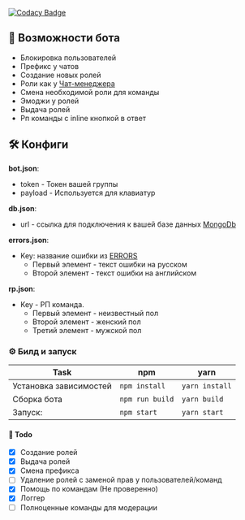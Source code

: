 [![Codacy Badge](https://app.codacy.com/project/badge/Grade/854a5523c7e948439d78243d4db76aaa)](https://www.codacy.com/gh/SimidzuAy/IdkBotForVk/dashboard?utm_source=github.com&amp;utm_medium=referral&amp;utm_content=SimidzuAy/IdkBotForVk&amp;utm_campaign=Badge_Grade)

## 🐛 Возможности бота
  * Блокировка пользователей
  * Префикс у чатов
  * Создание новых ролей
  * Роли как у [Чат-менеджера](https://vk.com/cm)
  * Смена необходимой роли для команды
  * Эмоджи у ролей
  * Выдача ролей
  * Рп команды с inline кнопкой в ответ

## 🛠️ Конфиги

**bot.json**:
  * token - Токен вашей группы
  * payload - Используется для клавиатур

**db.json**:
  * url - ссылка для подключения к вашей базе данных [MongoDb](https://www.mongodb.com)

**errors.json**:
  * Key: название ошибки из [ERRORS](https://github.com/SimidzuAy/IdkBotForVk/blob/master/src/types.ts#L5)
    * Первый элемент - текст ошибки на русском
    * Второй элемент - текст ошибки на английском
    
**rp.json**:
  * Key - РП команда.
    * Первый элемент - неизвестный пол
    * Второй элемент - женский пол
    * Третий элемент - мужской пол
    
### ⚙️ Билд и запуск
Task | npm | yarn
-----|-----|-----
Установка зависимостей | `npm install`   | `yarn install`
Сборка бота            | `npm run build` | `yarn build`
Запуск:                | `npm start`     | `yarn start`


#### 🚩 Todo

  - [x] Создание ролей
  - [x] Выдача ролей
  - [x] Смена префикса
  - [ ] Удаление ролей с заменой прав у пользователей/команд
  - [x] Помощь по командам (Не проверенно)
  - [x] Логгер
  - [ ] Полноценные команды для модерации
